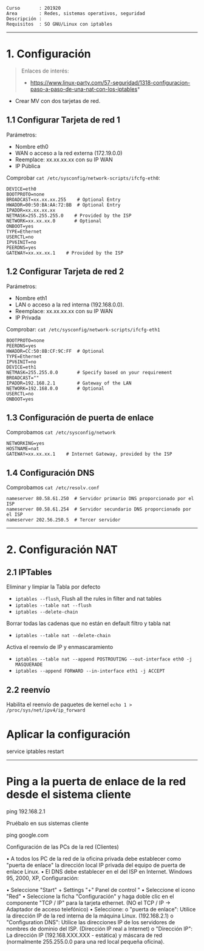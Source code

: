 
```
Curso       : 201920
Area        : Redes, sistemas operativos, seguridad
Descripción :
Requisitos  : SO GNU/Linux con iptables
```

---
# 1. Configuración

> Enlaces de interés:
> * https://www.linux-party.com/57-seguridad/1318-configuracion-paso-a-paso-de-una-nat-con-los-iptables*

* Crear MV con dos tarjetas de red.

## 1.1 Configurar Tarjeta de red 1

Parámetros:
* Nombre eth0
* WAN o acceso a la red externa (172.19.0.0)
* Reemplace: xx.xx.xx.xx con su IP WAN
* IP Pública

Comprobar `cat /etc/sysconfig/network-scripts/ifcfg-eth0`:

```
DEVICE=eth0
BOOTPROTO=none
BROADCAST=xx.xx.xx.255    # Optional Entry
HWADDR=00:50:BA:AA:72:BB  # Optional Entry
IPADDR=xx.xx.xx.xx
NETMASK=255.255.255.0    # Provided by the ISP
NETWORK=xx.xx.xx.0       # Optional
ONBOOT=yes
TYPE=Ethernet
USERCTL=no
IPV6INIT=no
PEERDNS=yes
GATEWAY=xx.xx.xx.1    # Provided by the ISP
```

## 1.2 Configurar Tarjeta de red 2

Parámetros:
* Nombre eth1
* LAN o acceso a la red interna (192.168.0.0).
* Reemplace: xx.xx.xx.xx con su IP WAN
* IP Privada

Comprobar: `cat /etc/sysconfig/network-scripts/ifcfg-eth1`

```
BOOTPROTO=none
PEERDNS=yes
HWADDR=CC:50:8B:CF:9C:FF  # Optional
TYPE=Ethernet
IPV6INIT=no
DEVICE=eth1
NETMASK=255.255.0.0       # Specify based on your requirement
BROADCAST=""
IPADDR=192.168.2.1        # Gateway of the LAN
NETWORK=192.168.0.0       # Optional
USERCTL=no
ONBOOT=yes
```

## 1.3 Configuración de puerta de enlace

Comprobamos `cat /etc/sysconfig/network`
```
NETWORKING=yes
HOSTNAME=nat
GATEWAY=xx.xx.xx.1    # Internet Gateway, provided by the ISP
```

## 1.4 Configuración DNS

Comprobamos `cat /etc/resolv.conf`

```
nameserver 80.58.61.250  # Servidor primario DNS proporcionado por el ISP
nameserver 80.58.61.254  # Servidor secundario DNS proporcionado por el ISP
nameserver 202.56.250.5  # Tercer servidor
```

---
# 2. Configuración NAT

## 2.1 IPTables

Eliminar y limpiar la Tabla por defecto
* `iptables --flush`, Flush all the rules in filter and nat tables
* `iptables --table nat --flush`
* `iptables --delete-chain`

Borrar todas las cadenas que no están en default filtro y tabla nat
* `iptables --table nat --delete-chain`

Activa el reenvío de IP y enmascaramiento
* `iptables --table nat --append POSTROUTING --out-interface eth0 -j MASQUERADE`
* `iptables --append FORWARD --in-interface eth1 -j ACCEPT`

## 2.2 reenvío

Habilita el reenvío de paquetes de kernel
`echo 1 > /proc/sys/net/ipv4/ip_forward`

# Aplicar la configuración

service iptables restart

---

# Ping a la puerta de enlace de la red desde el sistema cliente

ping 192.168.2.1

Pruébalo en sus sistemas cliente

ping google.com

Configuración de las PCs de la red (Clientes)

• A todos los PC de la red de la oficina privada debe establecer como "puerta de enlace"  la dirección local IP privada del equipo de puerta de enlace Linux.
• El DNS debe establecer en el del ISP en Internet.
Windows 95, 2000, XP, Configuración:

• Seleccione "Start" + Settings "+" Panel de control "
• Seleccione el icono "Red"
• Seleccione la ficha "Configuración" y haga doble clic en el componente "TCP / IP" para la tarjeta ethernet. (NO el TCP / IP -> Adaptador de acceso telefónico)
• Seleccione:
o "puerta de enlace": Utilice la dirección IP de la red interna de la máquina Linux. (192.168.2.1)
o "Configuration DNS": Utilice las direcciones IP de los servidores de nombres de dominio del ISP. (Dirección IP real a Internet)
o "Dirección IP": La dirección IP (192.168.XXX.XXX - estática) y máscara de red (normalmente 255.255.0.0 para una red local pequeña oficina).

